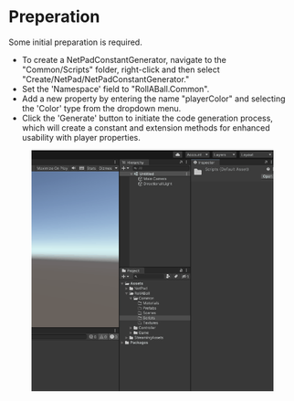 # Preperation

Some initial preparation is required.

* To create a NetPadConstantGenerator, navigate to the "Common/Scripts" folder, right-click and then select "Create/NetPad/NetPadConstantGenerator."
* Set the 'Namespace' field to "RollABall.Common".
* Add a new property by entering the name "playerColor" and selecting the 'Color' type from the dropdown menu.
* Click the 'Generate' button to initiate the code generation process, which will create a constant and extension methods for enhanced usability with player properties.

<figure><img src="../../../../.gitbook/assets/ConstantGen.gif" alt=""><figcaption></figcaption></figure>
